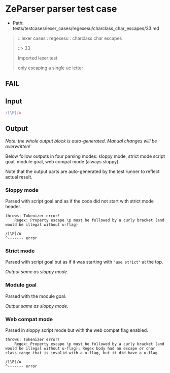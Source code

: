 # ZeParser parser test case

- Path: tests/testcases/lexer_cases/regexesu/charclass_char_escapes/33.md

> :: lexer cases : regexesu : charclass char escapes
>
> ::> 33
>
> Imported lexer test
>
> only escaping a single uc letter

## FAIL

## Input

`````js
/[\P]/u
`````

## Output

_Note: the whole output block is auto-generated. Manual changes will be overwritten!_

Below follow outputs in four parsing modes: sloppy mode, strict mode script goal, module goal, web compat mode (always sloppy).

Note that the output parts are auto-generated by the test runner to reflect actual result.

### Sloppy mode

Parsed with script goal and as if the code did not start with strict mode header.

`````
throws: Tokenizer error!
    Regex: Property escape \p must be followed by a curly bracket (and would be illegal without u-flag)

/[\P]/u
^------- error
`````

### Strict mode

Parsed with script goal but as if it was starting with `"use strict"` at the top.

_Output same as sloppy mode._

### Module goal

Parsed with the module goal.

_Output same as sloppy mode._

### Web compat mode

Parsed in sloppy script mode but with the web compat flag enabled.

`````
throws: Tokenizer error!
    Regex: Property escape \p must be followed by a curly bracket (and would be illegal without u-flag); Regex body had an escape or char class range that is invalid with a u-flag, but it did have a u-flag

/[\P]/u
^------- error
`````

